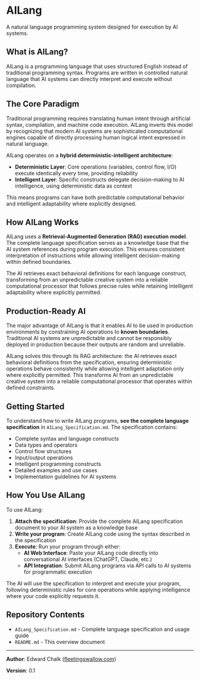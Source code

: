 # AILang

A natural language programming system designed for execution by AI systems.

## What is AILang?

AILang is a programming language that uses structured English instead of traditional programming syntax. Programs are written in controlled natural language that AI systems can directly interpret and execute without compilation.

## The Core Paradigm

Traditional programming requires translating human intent through artificial syntax, compilation, and machine code execution. AILang inverts this model by recognizing that modern AI systems are sophisticated computational engines capable of directly processing human logical intent expressed in natural language.

AILang operates on a **hybrid deterministic-intelligent architecture**:

- **Deterministic Layer**: Core operations (variables, control flow, I/O) execute identically every time, providing reliability
- **Intelligent Layer**: Specific constructs delegate decision-making to AI intelligence, using deterministic data as context

This means programs can have both predictable computational behavior and intelligent adaptability where explicitly designed.

## How AILang Works

AILang uses a **Retrieval-Augmented Generation (RAG) execution model**. The complete language specification serves as a knowledge base that the AI system references during program execution. This ensures consistent interpretation of instructions while allowing intelligent decision-making within defined boundaries.

The AI retrieves exact behavioral definitions for each language construct, transforming from an unpredictable creative system into a reliable computational processor that follows precise rules while retaining intelligent adaptability where explicitly permitted.

## Production-Ready AI

The major advantage of AILang is that it enables AI to be used in production environments by constraining AI operations to **known boundaries**. Traditional AI systems are unpredictable and cannot be responsibly deployed in production because their outputs are random and unreliable.

AILang solves this through its RAG architecture: the AI retrieves exact behavioral definitions from the specification, ensuring deterministic operations behave consistently while allowing intelligent adaptation only where explicitly permitted. This transforms AI from an unpredictable creative system into a reliable computational processor that operates within defined constraints.

## Getting Started

To understand how to write AILang programs, **see the complete language specification** in `AILang_Specification.md`. The specification contains:

- Complete syntax and language constructs
- Data types and operators
- Control flow structures
- Input/output operations
- Intelligent programming constructs
- Detailed examples and use cases
- Implementation guidelines for AI systems

## How You Use AILang

To use AILang:

1. **Attach the specification**: Provide the complete AILang specification document to your AI system as a knowledge base
2. **Write your program**: Create AILang code using the syntax described in the specification
3. **Execute**: Run your program through either:
   - **AI Web Interface**: Paste your AILang code directly into conversational AI interfaces (ChatGPT, Claude, etc.)
   - **API Integration**: Submit AILang programs via API calls to AI systems for programmatic execution

The AI will use the specification to interpret and execute your program, following deterministic rules for core operations while applying intelligence where your code explicitly requests it.

## Repository Contents

- `AILang_Specification.md` - Complete language specification and usage guide
- `README.md` - This overview document

---

**Author**: Edward Chalk ([fleetingswallow.com](https://fleetingswallow.com))

**Version**: 0.1

